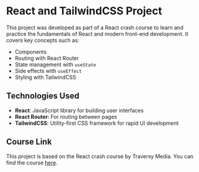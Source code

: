 # React and TailwindCSS Project

This project was developed as part of a React crash course to learn and practice the fundamentals of React and modern front-end development. It covers key concepts such as:

- Components
- Routing with React Router
- State management with `useState`
- Side effects with `useEffect`
- Styling with TailwindCSS

## Technologies Used

- **React**: JavaScript library for building user interfaces
- **React Router**: For routing between pages
- **TailwindCSS**: Utility-first CSS framework for rapid UI development

## Course Link

This project is based on the React crash course by Traversy Media. You can find the course [here](https://www.youtube.com/watch?v=LDB4uaJ87e0).

